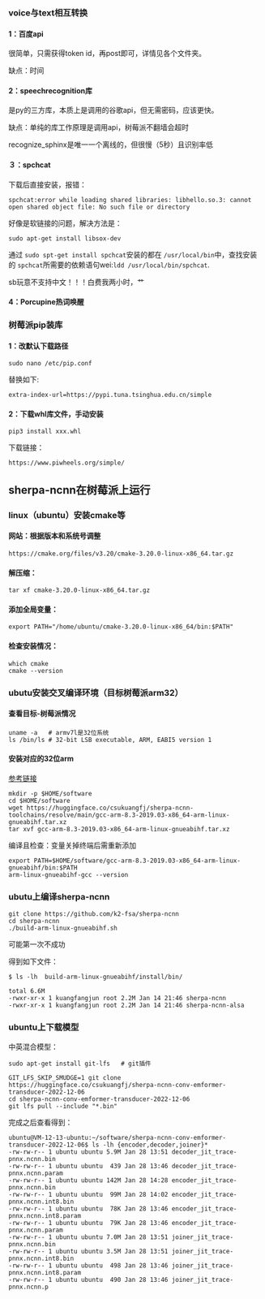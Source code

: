 ### voice与text相互转换

#### 1：百度api

很简单，只需获得token id，再post即可，详情见各个文件夹。

缺点：时间

#### 2：speechrecognition库

是py的三方库，本质上是调用的谷歌api，但无需密码，应该更快。

缺点：单纯的库工作原理是调用api，树莓派不翻墙会超时

recognize_sphinx是唯一一个离线的，但很慢（5秒）且识别率低

#### ３：spchcat

下载后直接安装，报错：

```shell
spchcat:error while loading shared libraries: libhello.so.3: cannot open shared object file: No such file or directory
```

好像是软链接的问题，解决方法是：

```shell
sudo apt-get install libsox-dev
```

通过 ``sudo spt-get install spchcat``安装的都在 ``/usr/local/bin``中，查找安装的 ``spchcat``所需要的依赖语句wei:``ldd /usr/local/bin/spchcat``.

sb玩意不支持中文！！！白费我两小时，艹

#### 4：Porcupine热词唤醒

### 树莓派pip装库

#### 1：改默认下载路径

```shell
sudo nano /etc/pip.conf
```

替换如下:

```shell
extra-index-url=https://pypi.tuna.tsinghua.edu.cn/simple
```

#### 2：下载whl库文件，手动安装

```shell
pip3 install xxx.whl
```

下载链接：

```shell
https://www.piwheels.org/simple/
```


## sherpa-ncnn在树莓派上运行

### linux（ubuntu）安装cmake等

#### 网站：根据版本和系统号调整

```
https://cmake.org/files/v3.20/cmake-3.20.0-linux-x86_64.tar.gz
```

#### 解压缩：

```
tar xf cmake-3.20.0-linux-x86_64.tar.gz
```

#### 添加全局变量：

```
export PATH="/home/ubuntu/cmake-3.20.0-linux-x86_64/bin:$PATH"
```

#### 检查安装情况：

```
which cmake
cmake --version
```

### ubutu安装交叉编译环境（目标树莓派arm32）

#### 查看目标-树莓派情况

```
uname -a   # armv7l是32位系统
ls /bin/ls # 32-bit LSB executable, ARM, EABI5 version 1
```

#### 安装对应的32位arm

[参考链接](https://k2-fsa.github.io/sherpa/ncnn/install/arm-embedded-linux.html)

```
mkdir -p $HOME/software
cd $HOME/software
wget https://huggingface.co/csukuangfj/sherpa-ncnn-toolchains/resolve/main/gcc-arm-8.3-2019.03-x86_64-arm-linux-gnueabihf.tar.xz
tar xvf gcc-arm-8.3-2019.03-x86_64-arm-linux-gnueabihf.tar.xz
```

编译且检查：变量关掉终端后需重新添加

```
export PATH=$HOME/software/gcc-arm-8.3-2019.03-x86_64-arm-linux-gnueabihf/bin:$PATH
arm-linux-gnueabihf-gcc --version
```

### ubutu上编译sherpa-ncnn

```
git clone https://github.com/k2-fsa/sherpa-ncnn
cd sherpa-ncnn
./build-arm-linux-gnueabihf.sh
```

可能第一次不成功

得到如下文件：

```
$ ls -lh  build-arm-linux-gnueabihf/install/bin/

total 6.6M
-rwxr-xr-x 1 kuangfangjun root 2.2M Jan 14 21:46 sherpa-ncnn
-rwxr-xr-x 1 kuangfangjun root 2.2M Jan 14 21:46 sherpa-ncnn-alsa
```

### ubuntu上下载模型

中英混合模型：

```
sudo apt-get install git-lfs   # git插件
```

```
GIT_LFS_SKIP_SMUDGE=1 git clone https://huggingface.co/csukuangfj/sherpa-ncnn-conv-emformer-transducer-2022-12-06
cd sherpa-ncnn-conv-emformer-transducer-2022-12-06
git lfs pull --include "*.bin"
```

完成之后查看得到：

```
ubuntu@VM-12-13-ubuntu:~/software/sherpa-ncnn-conv-emformer-transducer-2022-12-06$ ls -lh {encoder,decoder,joiner}*
-rw-rw-r-- 1 ubuntu ubuntu 5.9M Jan 28 13:51 decoder_jit_trace-pnnx.ncnn.bin
-rw-rw-r-- 1 ubuntu ubuntu  439 Jan 28 13:46 decoder_jit_trace-pnnx.ncnn.param
-rw-rw-r-- 1 ubuntu ubuntu 142M Jan 28 14:28 encoder_jit_trace-pnnx.ncnn.bin
-rw-rw-r-- 1 ubuntu ubuntu  99M Jan 28 14:02 encoder_jit_trace-pnnx.ncnn.int8.bin
-rw-rw-r-- 1 ubuntu ubuntu  78K Jan 28 13:46 encoder_jit_trace-pnnx.ncnn.int8.param
-rw-rw-r-- 1 ubuntu ubuntu  79K Jan 28 13:46 encoder_jit_trace-pnnx.ncnn.param
-rw-rw-r-- 1 ubuntu ubuntu 7.0M Jan 28 13:51 joiner_jit_trace-pnnx.ncnn.bin
-rw-rw-r-- 1 ubuntu ubuntu 3.5M Jan 28 13:51 joiner_jit_trace-pnnx.ncnn.int8.bin
-rw-rw-r-- 1 ubuntu ubuntu  498 Jan 28 13:46 joiner_jit_trace-pnnx.ncnn.int8.param
-rw-rw-r-- 1 ubuntu ubuntu  490 Jan 28 13:46 joiner_jit_trace-pnnx.ncnn.p
```
